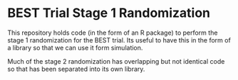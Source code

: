 BEST Trial Stage 1 Randomization
=======================================

This repository holds code (in the form of an R package) to perform
the stage 1 randomization for the BEST trial. Its useful to have this
in the form of a library so that we can use it form simulation.

Much of the stage 2 randomization has overlapping but not identical
code so that has been separated into its own library.


